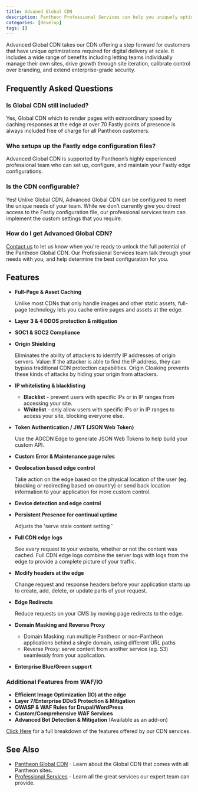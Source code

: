 ```yaml
---
title: Advaned Global CDN
description: Pantheon Professional Services can help you uniquely optimize our Global CDN
categories: [develop]
tags: []
---
```


Advanced Global CDN takes our CDN offering a step forward for customers that have unique optimizations required for digital delivery at scale. It includes a wide range of benefits including letting teams individually manage their own sites, drive growth through site iteration, calibrate control over branding, and extend enterprise-grade security.

## Frequently Asked Questions

### Is Global CDN still included?

Yes, Global CDN which to render pages with extraordinary speed by caching responses at the edge at over 70 Fastly points of presence is always included free of charge for all Pantheon customers.

### Who setups up the Fastly edge configuration files?

Advanced Global CDN is supported by Pantheon’s highly experienced professional team who can set up, configure, and maintain your Fastly edge configurations.

### Is the CDN configurable?

Yes! Unlike Global CDN, Advanced Global CDN can be configured to meet the unique needs of your team. While we don’t currently give you direct access to the Fastly configuration file, our professional services team can implement the custom settings that you require.

### How do I get Advanced Global CDN?

[Contact us](https://pantheon.io/contact) to let us know when you're ready to unlock the full potential of the Pantheon Global CDN. Our Professional Services team talk through your needs with you, and help determine the best configuration for you.

## Features

- **Full-Page & Asset Caching**

  Unlike most CDNs that only handle images and other static assets, full-page technology lets you cache entire pages and assets at the edge.
- **Layer 3 & 4 DDOS protection & mitigation**
- **SOC1 & SOC2 Compliance**
- **Origin Shielding**

  Eliminates the ability of attackers to identify IP addresses of origin servers. Value: If the attacker is able to find the IP address, they can bypass traditional CDN protection capabilities. Origin Cloaking prevents these kinds of attacks by hiding your origin from attackers.
- **IP whitelisting & blacklisting**
  - **Blacklist** - prevent users with specific IPs or in IP ranges from accessing your site.
  - **Whitelist** - only allow users with specific IPs or in IP ranges to access your site, blocking everyone else.
- **Token Authentication / JWT (JSON Web Token)**

  Use the AGCDN Edge to generate JSON Web Tokens to help build your custom API.
- **Custom Error & Maintenance page rules**
- **Geolocation based edge control**

  Take action on the edge based on the physical location of the user (eg. blocking or redirecting based on country) or send back location information to your application for more custom control.
- **Device detection and edge control**
- **Persistent Presence for continual uptime**

  Adjusts the 'serve stale content setting '
- **Full CDN edge logs**

  See every request to your website, whether or not the content was cached. Full CDN edge logs combine the server logs with logs from the edge to provide a complete picture of your traffic.
- **Modify headers at the edge**

  Change request and response headers before your application starts up to create, add, delete, or update parts of your request.
- **Edge Redirects**

  Reduce requests on your CMS by moving page redirects to the edge.
- **Domain Masking and Reverse Proxy**
  - Domain Masking: run multiple Pantheon or non-Pantheon applications behind a single domain, using different URL paths
  - Reverse Proxy: serve content from another service (eg. S3) seamlessly from your application.
- **Enterprise Blue/Green support**

### Additional Features from WAF/IO

- **Efficient Image Optimization (IO) at the edge**
- **Layer 7/Enterprise DDoS Protection & Mitigation**
- **OWASP & WAF Rules for Drupal/WordPress**
- **Custom/Comprehensive WAF Services**
- **Advanced Bot Detection & Mitigation** (Available as an add-on)

[Click Here](https://pantheon.io/advanced-global-cdn#pricing-matrix-wrapper) for a full breakdown of the features offered by our CDN services.

## See Also

- [Pantheon Global CDN](/global-cdn) - Learn about the Global CDN that comes with all Pantheon sites.
- [Professional Services](/professional-services) - Learn all the great services our expert team can provide.
